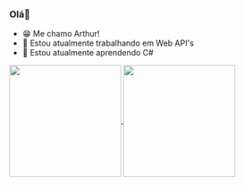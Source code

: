 ### Olá👋

- 😁 Me chamo Arthur!
- 🔭 Estou atualmente trabalhando em Web API's
- 🌱 Estou atualmente aprendendo C#

<a href="https://github.com/Artses">
<a href="https://github.com/anuraghazra/github-readme-stats">
  <img height=200 align="center" display="inline" src="https://github-readme-stats.vercel.app/api?username=Artses&show_icons=true&theme=radical"/>
</a>
<a href="https://github.com/anuraghazra/convoychat">
  <img height=200 align="center" src="https://github-readme-stats.vercel.app/api/top-langs?username=Artses&layout=compact&langs_count=8&card_width=320&theme=radical" />
</a>
